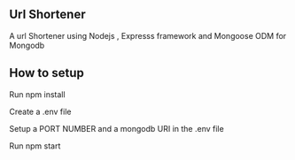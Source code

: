 ## Url Shortener

A url  Shortener using Nodejs , Expresss framework and Mongoose ODM for Mongodb

## How to setup

Run npm install

Create a .env file 

Setup a PORT NUMBER and a mongodb URI in the .env file

Run npm start
